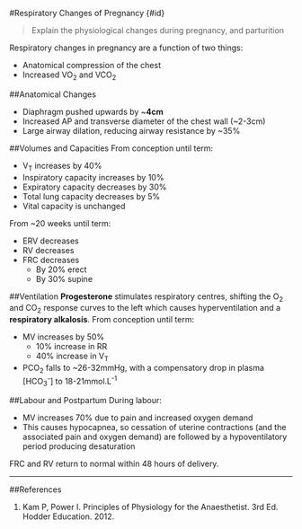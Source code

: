 #Respiratory Changes of Pregnancy {#id}
> Explain the physiological changes during pregnancy, and parturition

Respiratory changes in pregnancy are a function of two things:
* Anatomical compression of the chest
* Increased VO<sub>2</sub> and VCO<sub>2</sub>

##Anatomical Changes
* Diaphragm pushed upwards by ~**4cm**
* Increased AP and transverse diameter of the chest wall (~2-3cm)
* Large airway dilation, reducing airway resistance by ~35%

##Volumes and Capacities
From conception until term:
* V<sub>T</sub> increases by 40%
* Inspiratory capacity increases by 10%
* Expiratory capacity decreases by 30%
* Total lung capacity decreases by 5%
* Vital capacity is unchanged
 
From ~20 weeks until term:
* ERV decreases
* RV decreases
* FRC decreases
    * By 20% erect
    * By 30% supine

##Ventilation
**Progesterone** stimulates respiratory centres, shifting the O<sub>2</sub> and CO<sub>2</sub> response curves to the left which causes hyperventilation and a **respiratory alkalosis**. From conception until term:
* MV increases by 50%
    * 10% increase in RR
    * 40% increase in V<sub>T</sub>
* PCO<sub>2</sub> falls to ~26-32mmHg, with a compensatory drop in plasma [HCO<sub>3</sub><sup>-</sup>] to 18-21mmol.L<sup>-1</sup>


##Labour and Postpartum
During labour:
* MV increases 70% due to pain and increased oxygen demand
* This causes hypocapnea, so cessation of uterine contractions (and the associated pain and oxygen demand) are followed by a hypoventilatory period producing desaturation

FRC and RV return to normal within 48 hours of delivery.


---
##References
1. Kam P, Power I. Principles of Physiology for the Anaesthetist. 3rd Ed. Hodder Education. 2012.
